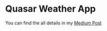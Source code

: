 # Quasar Weather App 

You can find the all details in my [Medium Post](https://medium.com/@tolgahan.dayanikli/from-zero-to-deploy-creating-a-weather-app-with-quasar-and-hosting-it-on-vercel-207294c75536)
 
 
